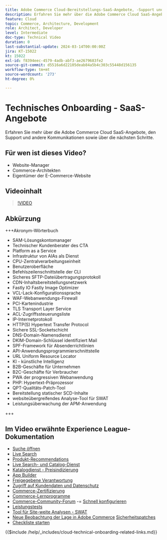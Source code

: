 ```yaml
---
title: Adobe Commerce Cloud-Bereitstellungs-SaaS-Angebote, -Support und andere Mitteilungen sowie einige nächste Schritte
description: Erfahren Sie mehr über die Adobe Commerce Cloud SaaS-Angebote, den Support und andere Kommunikationen sowie über die nächsten Schritte.
feature: Cloud
topic: Commerce, Architecture, Development
role: Architect, Developer
level: Intermediate
doc-type: Technical Video
duration: 0
last-substantial-update: 2024-03-14T00:00:00Z
jira: KT-15022
kt: 15022
exl-id: f8394eec-4579-4adb-abf3-ae2679683fe2
source-git-commit: d5516a6d22105deab84a5b4c303c55448d156135
workflow-type: tm+mt
source-wordcount: '273'
ht-degree: 0%

---
```


# Technisches Onboarding - SaaS-Angebote

Erfahren Sie mehr über die Adobe Commerce Cloud SaaS-Angebote, den Support und andere Kommunikationen sowie über die nächsten Schritte.

## Für wen ist dieses Video?

- Website-Manager
- Commerce-Architekten
- Eigentümer der E-Commerce-Website

## Videoinhalt

>[!VIDEO](https://video.tv.adobe.com/v/3427902?learn=on)

## Abkürzung

+++Akronym-Wörterbuch

- SAM-Lösungskontomanager
- Technischer Kundenberater des CTA
- Platform as a Service
- Infrastruktur von AIAs als Dienst
- CPU-Zentralverarbeitungseinheit
- Benutzeroberfläche
- Befehlszeilenschnittstelle der CLI
- Sicheres SFTP-Dateiübertragungsprotokoll
- CDN-Inhaltsbereitstellungsnetzwerk
- Fastly IO Fastly Image Optimizer
- VCL-Lack-Konfigurationssprache
- WAF-Webanwendungs-Firewall
- PCI-Kartenindustrie
- TLS Transport Layer Service
- ACL-Zugriffssteuerungsliste
- IP-Internetprotokoll
- HTTP(S) Hypertext Transfer Protocol
- Sichere SSL-Socketschicht
- DNS-Domain-Namensdienst
- DKIM-Domain-Schlüssel identifiziert Mail
- SPF-Framework für Absenderrichtlinien
- API-Anwendungsprogrammierschnittstelle
- URL Uniform Resource Locator
- KI - künstliche Intelligenz
- B2B-Geschäfte für Unternehmen
- B2C-Geschäfte für Verbraucher
- PWA der progressiven Webanwendung
- PHP: Hypertext-Präprozessor
- QPT-Qualitäts-Patch-Tool
- Bereitstellung statischer SCD-Inhalte
- websiteübergreifendes Analyse-Tool für SWAT
- Leistungsüberwachung der APM-Anwendung

+++

## Im Video erwähnte Experience League-Dokumentation

- [Suche öffnen](https://experienceleague.adobe.com/docs/commerce-cloud-service/user-guide/configure/service/opensearch.html)
- [Live Search](https://experienceleague.adobe.com/docs/commerce-merchant-services/live-search/overview.html)
- [Produkt-Recommendations](https://experienceleague.adobe.com/docs/commerce-merchant-services/product-recommendations/overview.html)
- [Live Search- und Catalog-Dienst](https://experienceleague.adobe.com/docs/events/adobe-developers-live-recordings/2023/nov2023/nov-commerce/commerce-search-and-catalog-service.html)
- [Katalogdienst - Preisindizierung](https://experienceleague.adobe.com/docs/commerce-merchant-services/price-indexer/price-indexing.html)
- [App Builder](https://experienceleague.adobe.com/docs/commerce-learn/tutorials/adobe-developer-app-builder/app-builder-technical-overview.html)
- [Freigegebene Verantwortung](https://experienceleague.adobe.com/docs/commerce-operations/security-and-compliance/shared-responsibility.html)
- [Zugriff auf Kundendaten und Datenschutz](https://experienceleague.adobe.com/docs/commerce-knowledge-base/kb/announcements/commerce-announcements/adobe-support-customer-data-access-and-privacy.html)
- [Commerce-Zertifizierung](https://experienceleague.adobe.com/docs/certification/program/technical-certifications/ac/ac-overview.html)
- [Commerce-Lernprogramme](https://learning.adobe.com/catalog.html?products=Commerce)
- [Commerce-Community-Forum](https://community.magento.com/)
-= [Schnell konfigurieren](https://experienceleague.adobe.com/docs/commerce-cloud-service/user-guide/cdn/setup-fastly/fastly-configuration.html)
- [Leistungstests](https://experienceleague.adobe.com/docs/commerce-operations/deliver-commerce-at-scale/launch.html)
- [Tool für Site-weite Analysen - SWAT](https://experienceleague.adobe.com/docs/commerce-knowledge-base/kb/support-tools/site-wide-analysis-tool/swat-tool-overview.html?)
- [Neue Beobachtung der Lage in Adobe Commerce](https://experienceleague.adobe.com/docs/commerce-operations/tools/observation-for-adobe-commerce/intro.html)
  [Sicherheitspatches](https://experienceleague.adobe.com/docs/commerce-operations/release/notes/security-patches/overview.html)
- [Checkliste starten](https://experienceleague.adobe.com/docs/commerce-cloud-service/user-guide/launch/checklist.html)

{{$include /help/_includes/cloud-technical-onboarding-related-links.md}}
